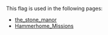 This flag is used in the following pages:
 - [the_stone_manor](../events/the_stone_manor.md)
 - [Hammerhome_Missions](../missions/Hammerhome_Missions.md)

